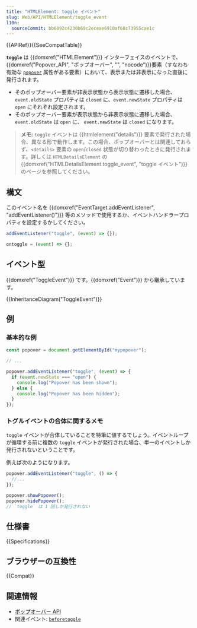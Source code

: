 ```yaml
---
title: "HTMLElement: toggle イベント"
slug: Web/API/HTMLElement/toggle_event
l10n:
  sourceCommit: bb6092c4230b69c2eceae6910af68c73955cae1c
---
```


{{APIRef}}{{SeeCompatTable}}

**`toggle`** は {{domxref("HTMLElement")}} インターフェイスのイベントで、{{domxref("Popover_API", "ポップオーバー", "", "nocode")}}要素（すなわち有効な [`popover`](/ja/docs/Web/HTML/Global_attributes/popover) 属性がある要素）において、表示または非表示になった直後に発行されます。

- そのポップオーバー要素が非表示状態から表示状態に遷移した場合、`event.oldState` プロパティは `closed` に、`event.newState` プロパティは `open` にそれぞれ設定されます。
- そのポップオーバー要素が表示状態から非表示状態に遷移した場合、 `event.oldState` は `open` に、 `event.newState` は `closed` になります。

> **メモ:** `toggle` イベントは {{htmlelement("details")}} 要素で発行された場合、異なる形で動作します。この場合、ポップオーバーとは関連しておらず、`<details>` 要素の `open`/`closed` 状態が切り替わったときに発行されます。詳しくは `HTMLDetailsElement` の {{domxref("HTMLDetailsElement.toggle_event", "toggle イベント")}}のページを参照してください。

## 構文

このイベント名を {{domxref("EventTarget.addEventListener", "addEventListener()")}} 等のメソッドで使用するか、イベントハンドラープロパティを設定するかしてください。

```js
addEventListener("toggle", (event) => {});

ontoggle = (event) => {};
```

## イベント型

{{domxref("ToggleEvent")}} です。{{domxref("Event")}} から継承しています。

{{InheritanceDiagram("ToggleEvent")}}

## 例

### 基本的な例

```js
const popover = document.getElementById("mypopover");

// ...

popover.addEventListener("toggle", (event) => {
  if (event.newState === "open") {
    console.log("Popover has been shown");
  } else {
    console.log("Popover has been hidden");
  }
});
```

### トグルイベントの合体に関するメモ

`toggle` イベントが合体していることを特筆に値するでしょう。イベントループが循環する前に複数の `toggle` イベントが発行された場合、単一のイベントしか発行されないということです。

例えば次のようになります。

```js
popover.addEventListener("toggle", () => {
  //...
});

popover.showPopover();
popover.hidePopover();
// `toggle` は 1 回しか発行されない
```

## 仕様書

{{Specifications}}

## ブラウザーの互換性

{{Compat}}

## 関連情報

- [ポップオーバー API](/ja/docs/Web/API/Popover_API)
- 関連イベント: [`beforetoggle`](/ja/docs/Web/API/HTMLElement/beforetoggle_event)
